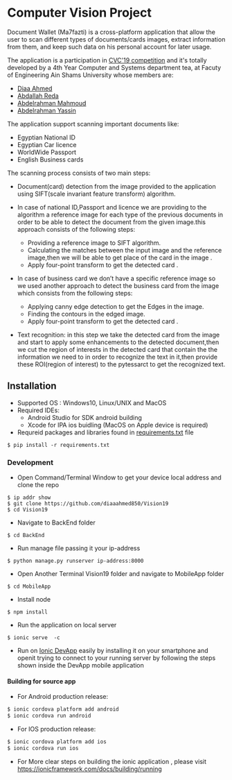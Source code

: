 # Computer Vision Project

Document Wallet (Ma7fazti) is a cross-platform application that allow the user to scan different types of documents/cards images, extract information from them, and keep such data on his personal account for later usage.

The application is a participation in [CVC'19 competition](http://ihub.asu.edu.eg/cvc19.html) and it's totally developed by a 4th Year Computer and Systems department tea, at Facuty of Engineering Ain Shams University whose members are:
- [Diaa Ahmed](https://github.com/diaaahmed850)
- [Abdallah Reda](https://github.com/AbdallahReda)
- [Abdelrahman Mahmoud](https://github.com/AbdulrahmanMahmoud13)
- [Abdelrahman Yassin](https://github.com/AbdelrahmanYassin)

The application support scanning important documents like:
- Egyptian National ID
- Egyptian Car licence
- WorldWide Passport
- English Business cards
    
The scanning process consists of two main steps:

- Document(card) detection from the image provided to the application using SIFT(scale invariant feature transform) algorithm.
- In case of national ID,Passport and licence we are providing to the algorithm a reference image for each type of the previous documents in order to be able to detect the document from the given image.this approach consists of the following steps:
    - Providing a reference image to SIFT algorithm.
    - Calculating the matches between the input image and the reference image,then we will be able to get place of the card in the image .
    - Apply four-point transform to get the detected card .
- In case of business card we don’t have a specific reference image so we used another approach to detect the business card from the image which consists from the following steps:
    - Applying canny edge detection to get the Edges in the image.
    - Finding the contours in the edged image.
    - Apply four-point transform to get the detected card .

- Text recognition: in this step we take the detected card from the image and start to apply some enhancements to the detected document,then we cut the region of interests in the detected card that contain the the information we need to in order to recognize the text in it,then provide these ROI(region of interest) to the pytessarct to get the recognized text.


## Installation
- Supported OS : Windows10, Linux/UNIX and MacOS
- Required IDEs:
    - Android Studio for SDK android building
    - Xcode for IPA ios buidling (MacOS on Apple device is required)
- Requreid packages and libraries found in [requirements.txt](https://github.com/diaaahmed850/Vision19/blob/master/requirements.txt) file
```
$ pip install -r requirements.txt
```

### Development
- Open Command/Terminal Window to get your device local address and clone the repo
```
$ ip addr show
$ git clone https://github.com/diaaahmed850/Vision19
$ cd Vision19
```
- Navigate to  BackEnd folder 
```
$ cd BackEnd
```
- Run manage file passing it your ip-address
```
$ python manage.py runserver ip-address:8000
```
- Open Another Terminal Vision19 folder and navigate to MobileApp folder
```
$ cd MobileApp
```
- Install node 
```
$ npm install
```
- Run the application on local server
```
$ ionic serve  -c
```
- Run on [Ionic DevApp](https://ionicframework.com/docs/appflow/devapp) easily by installing it on your smartphone and openit trying to connect to your running server by following the steps shown inside the DevApp mobile application


#### Building for source app
- For Android production release:
```sh
$ ionic cordova platform add android 
$ ionic cordova run android
```
- For IOS production release:
```sh
$ ionic cordova platform add ios 
$ ionic cordova run ios
```
- For More clear steps on building the ionic application , please visit https://ionicframework.com/docs/building/running
